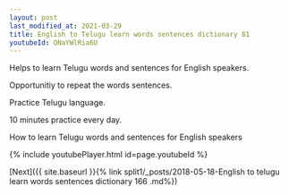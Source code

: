 ```yaml
---
layout: post
last_modified_at: 2021-03-29
title: English to Telugu learn words sentences dictionary 81 
youtubeId: ONaYWlRia6U
---
```

 
 
Helps to learn Telugu words and sentences for English speakers.

Opportunitiy to repeat the words sentences. 

Practice Telugu language. 
 
10 minutes practice every day. 
 
How to learn Telugu words and sentences for English speakers 
 
{% include youtubePlayer.html id=page.youtubeId %}
 
 
[Next]({{ site.baseurl }}{% link  split1/_posts/2018-05-18-English to telugu learn words sentences dictionary 166 .md%})
 
